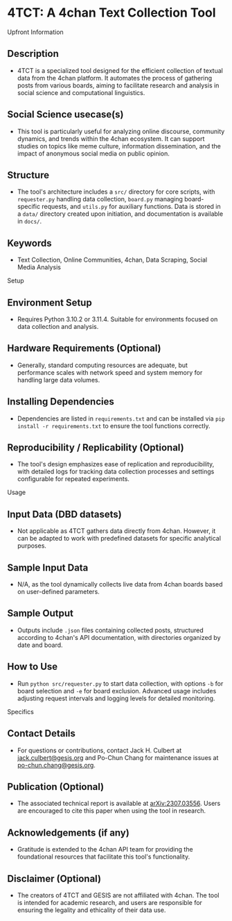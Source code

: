 # 4TCT: A 4chan Text Collection Tool

Upfront Information
## Description
- 4TCT is a specialized tool designed for the efficient collection of textual data from the 4chan platform. It automates the process of gathering posts from various boards, aiming to facilitate research and analysis in social science and computational linguistics.

## Social Science usecase(s)
- This tool is particularly useful for analyzing online discourse, community dynamics, and trends within the 4chan ecosystem. It can support studies on topics like meme culture, information dissemination, and the impact of anonymous social media on public opinion.

## Structure
- The tool's architecture includes a `src/` directory for core scripts, with `requester.py` handling data collection, `board.py` managing board-specific requests, and `utils.py` for auxiliary functions. Data is stored in a `data/` directory created upon initiation, and documentation is available in `docs/`.

## Keywords
- Text Collection, Online Communities, 4chan, Data Scraping, Social Media Analysis

Setup
## Environment Setup
- Requires Python 3.10.2 or 3.11.4. Suitable for environments focused on data collection and analysis.

## Hardware Requirements (Optional)
- Generally, standard computing resources are adequate, but performance scales with network speed and system memory for handling large data volumes.

## Installing Dependencies
- Dependencies are listed in `requirements.txt` and can be installed via `pip install -r requirements.txt` to ensure the tool functions correctly.

## Reproducibility / Replicability (Optional)
- The tool's design emphasizes ease of replication and reproducibility, with detailed logs for tracking data collection processes and settings configurable for repeated experiments.

Usage
## Input Data (DBD datasets)
- Not applicable as 4TCT gathers data directly from 4chan. However, it can be adapted to work with predefined datasets for specific analytical purposes.

## Sample Input Data
- N/A, as the tool dynamically collects live data from 4chan boards based on user-defined parameters.

## Sample Output
- Outputs include `.json` files containing collected posts, structured according to 4chan's API documentation, with directories organized by date and board.

## How to Use
- Run `python src/requester.py` to start data collection, with options `-b` for board selection and `-e` for board exclusion. Advanced usage includes adjusting request intervals and logging levels for detailed monitoring.

Specifics
## Contact Details
- For questions or contributions, contact Jack H. Culbert at jack.culbert@gesis.org and Po-Chun Chang for maintenance issues at po-chun.chang@gesis.org.

## Publication (Optional)
- The associated technical report is available at [arXiv:2307.03556](https://arxiv.org/abs/2307.03556). Users are encouraged to cite this paper when using the tool in research.

## Acknowledgements (if any)
- Gratitude is extended to the 4chan API team for providing the foundational resources that facilitate this tool's functionality.

## Disclaimer (Optional)
- The creators of 4TCT and GESIS are not affiliated with 4chan. The tool is intended for academic research, and users are responsible for ensuring the legality and ethicality of their data use.
